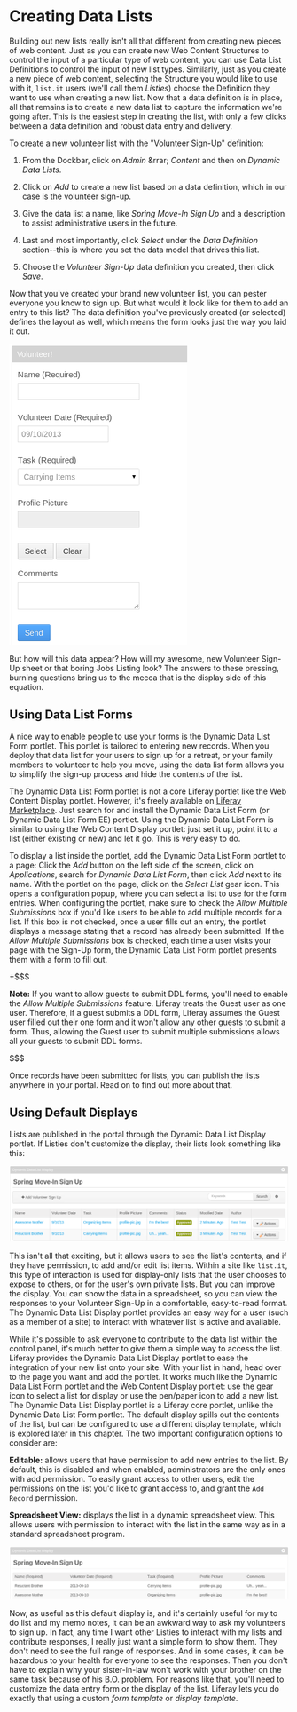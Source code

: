 # Creating Data Lists [](id=creating-data-lists)

Building out new lists really isn't all that different from creating new pieces
of web content. Just as you can create new Web Content Structures to control the
input of a particular type of web content, you can use Data List Definitions to
control the input of new list types. Similarly, just as you create a new piece
of web content, selecting the Structure you would like to use with it, `list.it`
users (we'll call them *Listies*) choose the Definition they want to use when
creating a new list. Now that a data definition is in place, all that remains is
to create a new data list to capture the information we're going after. This is
the easiest step in creating the list, with only a few clicks between a data
definition and robust data entry and delivery.

To create a new volunteer list with the "Volunteer Sign-Up" definition:

1. From the Dockbar, click on *Admin* &rrar; *Content* and then on *Dynamic Data
   Lists*.

2. Click on *Add* to create a new list based on a data definition, which in our
   case is the volunteer sign-up.

3. Give the data list a name, like *Spring Move-In Sign Up* and a description to
   assist administrative users in the future.

4. Last and most importantly, click *Select* under the *Data Definition*
   section--this is where you set the data model that drives this list.

5. Choose the *Volunteer Sign-Up* data definition you created, then click
   *Save*.

Now that you've created your brand new volunteer list, you can pester everyone
you know to sign up. But what would it look like for them to add an entry to
this list? The data definition you've previously created (or selected) defines
the layout as well, which means the form looks just the way you laid it out. 

![Figure 11.4: You can enter a new data record by clicking on *Admin* &rarr; *Content* from the Dockbar, clicking on *Dynamic Data Lists*, clicking on an existing list, and then clicking on the *Add* button next to the list's name. Alternatively, you can install the Dynamic Data List Form portlet, add it to a page, and configure it to allow users to submit new data records for a lists.](../../images/05-ddl-add-record.png)

But how will this data appear? How will my awesome, new Volunteer Sign-Up sheet
or that boring Jobs Listing look? The answers to these pressing, burning
questions bring us to the mecca that is the display side of this equation.

## Using Data List Forms [](id=using-data-list-forms)

A nice way to enable people to use your forms is the Dynamic Data List Form
portlet. This portlet is tailored to entering new records. When you deploy that
data list for your users to sign up for a retreat, or your family members to
volunteer to help you move, using the data list form allows you to simplify the
sign-up process and hide the contents of the list.

The Dynamic Data List Form portlet is not a core Liferay portlet like the Web
Content Display portlet. However, it's freely available on [Liferay Marketplace](http://www.liferay.com/marketplace). Just search for and install
the Dynamic Data List Form (or Dynamic Data List Form EE) portlet. Using the
Dynamic Data List Form is similar to using the Web Content Display portlet: just
set it up, point it to a list (either existing or new) and let it go. This is
very easy to do. 

To display a list inside the portlet, add the Dynamic Data List Form portlet to
a page: Click the *Add* button on the left side of the screen, click on
*Applications*, search for *Dynamic Data List Form*, then click *Add* next to
its name. With the portlet on the page, click on the *Select List* gear icon.
This opens a configuration popup, where you can select a list to use for the
form entries. When configuring the portlet, make sure to check the *Allow
Multiple Submissions* box if you'd like users to be able to add multiple records
for a list. If this box is not checked, once a user fills out an entry, the
portlet displays a message stating that a record has already been submitted. If
the *Allow Multiple Submissions* box is checked, each time a user visits your
page with the Sign-Up form, the Dynamic Data List Form portlet presents them
with a form to fill out.

+$$$

**Note:** If you want to allow guests to submit
 DDL forms, you'll need to enable the *Allow Multiple Submissions* feature.
 Liferay treats the Guest user as one user. Therefore, if a guest submits a DDL
 form, Liferay assumes the Guest user filled out their one form and it won't
 allow any other guests to submit a form. Thus, allowing the Guest user to
 submit multiple submissions allows all your guests to submit DDL forms.

$$$

Once records have been submitted for lists, you can publish the lists anywhere
in your portal. Read on to find out more about that. 

## Using Default Displays [](id=using-default-displays)

Lists are published in the portal through the Dynamic Data List Display portlet.
If Listies don't customize the display, their lists look something like this:

![Figure 11.5: The default data list display in the Control Panel shows the list's records and allows record to added, edited, or removed.](../../images/05-ddl-list-display.png)

This isn't all that exciting, but it allows users to see the list's contents,
and if they have permission, to add and/or edit list items. Within a site like
`list.it`, this type of interaction is used for display-only lists that the user
chooses to expose to others, or for the user's own private lists. But you can
improve the display. You can show the data in a spreadsheet, so you can view the
responses to your Volunteer Sign-Up in a comfortable, easy-to-read format. The
Dynamic Data List Display portlet provides an easy way for a user (such as a
member of a site) to interact with whatever list is active and available.

While it's possible to ask everyone to contribute to the data list within the
control panel, it's much better to give them a simple way to access the list.
Liferay provides the Dynamic Data List Display portlet to ease the integration
of your new list onto your site. With your list in hand, head over to the page
you want and add the portlet. It works much like the Dynamic Data List Form
portlet and the Web Content Display portlet: use the gear icon to select a list
for display or use the pen/paper icon to add a new list. The Dynamic Data List
Display portlet is a Liferay core portlet, unlike the Dynamic Data List Form
portlet. The default display spills out the contents of the list, but can be
configured to use a different display template, which is explored later in this
chapter. The two important configuration options to consider are:

**Editable:** allows users that have permission to add new entries to the list.
By default, this is disabled and when enabled, administrators are the only ones
with add permission. To easily grant access to other users, edit the permissions
on the list you'd like to grant access to, and grant the `Add Record`
permission.

**Spreadsheet View:** displays the list in a dynamic spreadsheet view. This
allows users with permission to interact with the list in the same way as in a
standard spreadsheet program.

![Figure 11.6: The Dynamic Data List Display portlet allows users to view the records belong to a list in either a standard or a spreadsheet view. This figure shows the spreadsheet view.](../../images/05-ddl-spreadsheet-view.png)

Now, as useful as this default display is, and it's certainly useful for my to
do list and my memo notes, it can be an awkward way to ask my volunteers to sign
up. In fact, any time I want other Listies to interact with my lists and
contribute responses, I really just want a simple form to show them. They don't
need to see the full range of responses. And in some cases, it can be hazardous
to your health for everyone to see the responses. Then you don't have to explain
why your sister-in-law won't work with your brother on the same task because of
his B.O. problem. For reasons like that, you'll need to customize the data entry
form or the display of the list. Liferay lets you do exactly that using a custom
*form template* or *display template*. 
